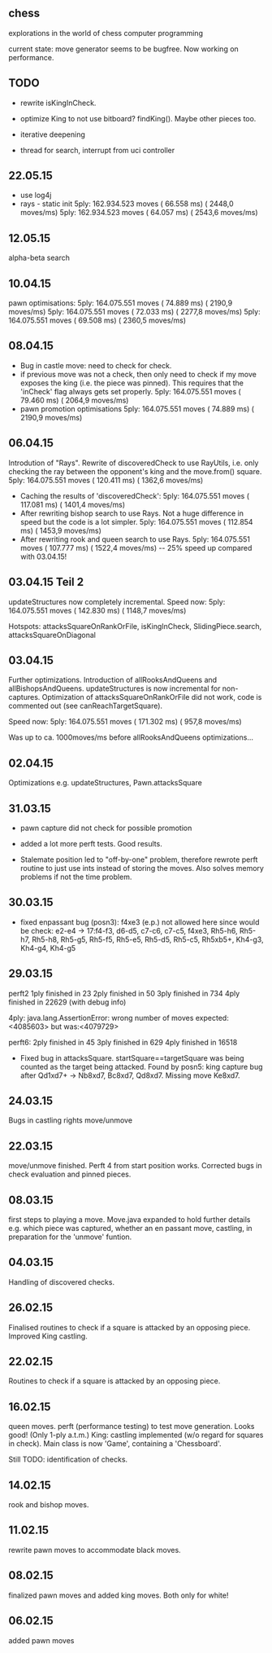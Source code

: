 chess
-----

explorations in the world of chess computer programming

current state: move generator seems to be bugfree. Now working on performance.

## TODO
* rewrite isKingInCheck.
* optimize King to not use bitboard? findKing().  Maybe other pieces too.

* iterative deepening
* thread for search, interrupt from uci controller

## 22.05.15

* use log4j
* rays - static init
5ply:  162.934.523 moves (   66.558 ms) ( 2448,0 moves/ms)
5ply:  162.934.523 moves (   64.057 ms) ( 2543,6 moves/ms)

## 12.05.15
alpha-beta search


## 10.04.15
pawn optimisations:
5ply:  164.075.551 moves (   74.889 ms) ( 2190,9 moves/ms)
5ply:  164.075.551 moves (   72.033 ms) ( 2277,8 moves/ms)
5ply:  164.075.551 moves (   69.508 ms) ( 2360,5 moves/ms)

## 08.04.15
* Bug in castle move: need to check for check.
* if previous move was not a check, then only need to check if my move exposes the king (i.e. the piece was pinned).
This requires that the 'inCheck' flag always gets set properly.
5ply:  164.075.551 moves (   79.460 ms) ( 2064,9 moves/ms)
* pawn promotion optimisations
5ply:  164.075.551 moves (   74.889 ms) ( 2190,9 moves/ms)

## 06.04.15
Introdution of "Rays".
Rewrite of discoveredCheck to use RayUtils, i.e. only checking the ray between the opponent's king and the move.from() square.
5ply:  164.075.551 moves (  120.411 ms) ( 1362,6 moves/ms)

* Caching the results of 'discoveredCheck':
5ply:  164.075.551 moves (  117.081 ms) ( 1401,4 moves/ms)
* After rewriting bishop search to use Rays. Not a huge difference in speed but the code is a lot simpler.
5ply:  164.075.551 moves (  112.854 ms) ( 1453,9 moves/ms)
* After rewriting rook and queen search to use Rays.
5ply:  164.075.551 moves (  107.777 ms) ( 1522,4 moves/ms) -- 25% speed up compared with 03.04.15!

## 03.04.15 Teil 2
updateStructures now completely incremental.
Speed now:
5ply:  164.075.551 moves (   142.830 ms) (  1148,7 moves/ms)

Hotspots:
 attacksSquareOnRankOrFile, isKingInCheck, SlidingPiece.search, attacksSquareOnDiagonal

## 03.04.15
Further optimizations. Introduction of allRooksAndQueens and allBishopsAndQueens.
updateStructures is now incremental for non-captures.
Optimization of attacksSquareOnRankOrFile did not work, code is commented out (see canReachTargetSquare).

Speed now:
5ply:  164.075.551 moves (   171.302 ms) (   957,8 moves/ms)

Was up to ca. 1000moves/ms before allRooksAndQueens optimizations...

## 02.04.15
Optimizations e.g. updateStructures, Pawn.attacksSquare

## 31.03.15

* pawn capture did not check for possible promotion
* added a lot more perft tests. Good results.

* Stalemate position led to "off-by-one" problem, therefore rewrote perft routine
to just use ints instead of storing the moves. Also solves memory problems if not the time problem.


## 30.03.15
* fixed enpassant bug (posn3):
 f4xe3 (e.p.) not allowed here since would be check: e2-e4 -> 17:f4-f3, d6-d5, c7-c6, c7-c5, f4xe3, Rh5-h6, Rh5-h7, Rh5-h8, Rh5-g5, Rh5-f5, Rh5-e5, Rh5-d5, Rh5-c5, Rh5xb5+, Kh4-g3, Kh4-g4, Kh4-g5


## 29.03.15
perft2
1ply finished in 23
2ply finished in 50
3ply finished in 734
4ply finished in 22629 (with debug info)

  4ply: java.lang.AssertionError: wrong number of moves expected:<4085603> but was:<4079729>

perft6:
2ply finished in 45
3ply finished in 629
4ply finished in 16518

* Fixed bug in attacksSquare.  startSquare==targetSquare was being counted as the target being attacked.
  Found by posn5: king capture bug after Qd1xd7+ -> Nb8xd7, Bc8xd7, Qd8xd7. Missing move Ke8xd7.

## 24.03.15
Bugs in castling rights move/unmove

## 22.03.15
move/unmove finished. Perft 4 from start position works. Corrected bugs in check evaluation and pinned pieces.

## 08.03.15
first steps to playing a move. Move.java expanded to hold further details e.g. which piece was captured,
whether an en passant move, castling, in preparation for the 'unmove' funtion.

## 04.03.15 
Handling of discovered checks.

## 26.02.15 
Finalised routines to check if a square is attacked by an opposing piece.
Improved King castling.

## 22.02.15 
Routines to check if a square is attacked by an opposing piece.

## 16.02.15 
queen moves.
perft (performance testing) to test move generation. Looks good! (Only 1-ply a.t.m.)
King: castling implemented (w/o regard for squares in check).
Main class is now 'Game', containing a 'Chessboard'.

Still TODO: identification of checks. 

## 14.02.15 
rook and bishop moves.

## 11.02.15 
rewrite pawn moves to accommodate black moves.

## 08.02.15 
finalized pawn moves and added king moves.
Both only for white!

## 06.02.15
added pawn moves


